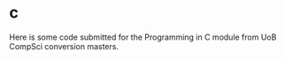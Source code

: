 # c

Here is some code submitted for the Programming in C module from UoB CompSci conversion masters.

